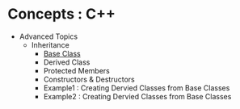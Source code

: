 # Concepts : C++

- Advanced Topics 
  + Inheritance
    - [Base Class](./C++_Inheritance_CreatingBaseClass.md)
    - Derived Class
    - Protected Members
    - Constructors & Destructors
    - Example1 : Creating Dervied Classes from Base Classes
    - Example2 : Creating Dervied Classes from Base Classes

